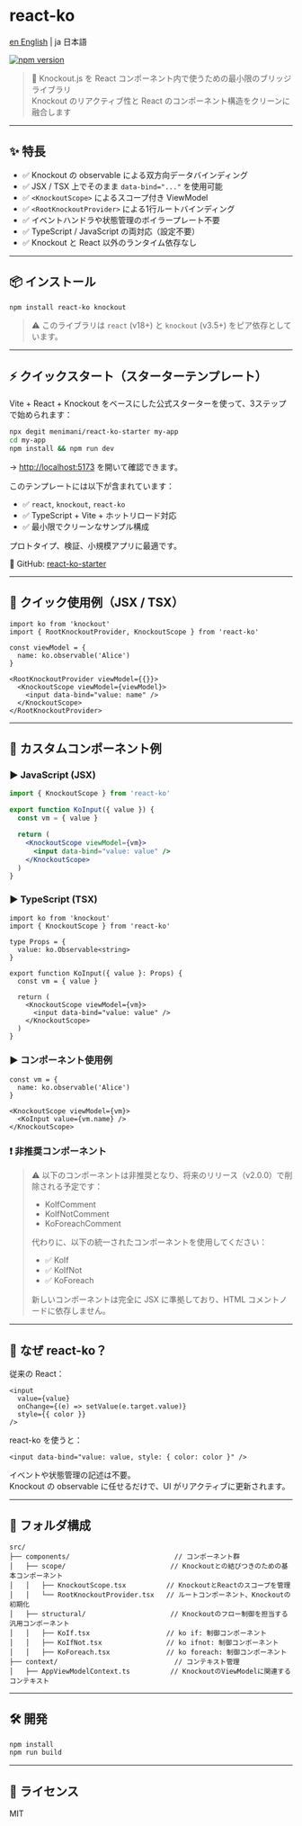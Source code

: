 # react-ko

[en English](./README.md) | ja 日本語

[![npm version](https://img.shields.io/npm/v/react-ko)](https://www.npmjs.com/package/react-ko)

> 🧠 Knockout.js を React コンポーネント内で使うための最小限のブリッジライブラリ  
> Knockout のリアクティブ性と React のコンポーネント構造をクリーンに融合します

---

## ✨ 特長

- ✅ Knockout の observable による双方向データバインディング
- ✅ JSX / TSX 上でそのまま `data-bind="..."` を使用可能
- ✅ `<KnockoutScope>` によるスコープ付き ViewModel
- ✅ `<RootKnockoutProvider>` による1行ルートバインディング
- ✅ イベントハンドラや状態管理のボイラープレート不要
- ✅ TypeScript / JavaScript の両対応（設定不要）
- ✅ Knockout と React 以外のランタイム依存なし

---

## 📦 インストール

```bash
npm install react-ko knockout
```

> ⚠️ このライブラリは `react` (v18+) と `knockout` (v3.5+) をピア依存としています。

---

## ⚡ クイックスタート（スターターテンプレート）

Vite + React + Knockout をベースにした公式スターターを使って、3ステップで始められます：

```bash
npx degit menimani/react-ko-starter my-app
cd my-app
npm install && npm run dev
```

→ [http://localhost:5173](http://localhost:5173) を開いて確認できます。

このテンプレートには以下が含まれています：

- ✅ `react`, `knockout`, `react-ko`
- ✅ TypeScript + Vite + ホットリロード対応
- ✅ 最小限でクリーンなサンプル構成

プロトタイプ、検証、小規模アプリに最適です。

🔗 GitHub: [react-ko-starter](https://github.com/menimani/react-ko-starter)

---

## 🚀 クイック使用例（JSX / TSX）

```tsx
import ko from 'knockout'
import { RootKnockoutProvider, KnockoutScope } from 'react-ko'

const viewModel = {
  name: ko.observable('Alice')
}

<RootKnockoutProvider viewModel={{}}>
  <KnockoutScope viewModel={viewModel}>
    <input data-bind="value: name" />
  </KnockoutScope>
</RootKnockoutProvider>
```

---

## 🧩 カスタムコンポーネント例

### ▶️ JavaScript (JSX)

```jsx
import { KnockoutScope } from 'react-ko'

export function KoInput({ value }) {
  const vm = { value }

  return (
    <KnockoutScope viewModel={vm}>
      <input data-bind="value: value" />
    </KnockoutScope>
  )
}
```

### ▶️ TypeScript (TSX)

```tsx
import ko from 'knockout'
import { KnockoutScope } from 'react-ko'

type Props = {
  value: ko.Observable<string>
}

export function KoInput({ value }: Props) {
  const vm = { value }

  return (
    <KnockoutScope viewModel={vm}>
      <input data-bind="value: value" />
    </KnockoutScope>
  )
}
```

### ▶️ コンポーネント使用例

```tsx
const vm = {
  name: ko.observable('Alice')
}

<KnockoutScope viewModel={vm}>
  <KoInput value={vm.name} />
</KnockoutScope>
```

### ❗ 非推奨コンポーネント

> ⚠️ 以下のコンポーネントは非推奨となり、将来のリリース（v2.0.0）で削除される予定です：
> 
> - KoIfComment
> - KoIfNotComment
> - KoForeachComment
> 
> 代わりに、以下の統一されたコンポーネントを使用してください：
> 
> - ✅ KoIf
> - ✅ KoIfNot
> - ✅ KoForeach
> 
> 新しいコンポーネントは完全に JSX に準拠しており、HTML コメントノードに依存しません。

---

## 🤔 なぜ react-ko？

従来の React：

```tsx
<input
  value={value}
  onChange={(e) => setValue(e.target.value)}
  style={{ color }}
/>
```

react-ko を使うと：

```tsx
<input data-bind="value: value, style: { color: color }" />
```

イベントや状態管理の記述は不要。  
Knockout の observable に任せるだけで、UI がリアクティブに更新されます。

---

## 📁 フォルダ構成

```
src/
├── components/                          // コンポーネント群
│   ├── scope/                          // Knockoutとの結びつきのための基本コンポーネント
│   │   ├── KnockoutScope.tsx          // KnockoutとReactのスコープを管理
│   │   └── RootKnockoutProvider.tsx   // ルートコンポーネント、Knockoutの初期化
│   ├── structural/                     // Knockoutのフロー制御を担当する汎用コンポーネント
│   │   ├── KoIf.tsx                   // ko if: 制御コンポーネント
│   │   ├── KoIfNot.tsx                // ko ifnot: 制御コンポーネント
│   │   ├── KoForeach.tsx              // ko foreach: 制御コンポーネント
├── context/                             // コンテキスト管理
│   ├── AppViewModelContext.ts          // KnockoutのViewModelに関連するコンテキスト
```

---

## 🛠 開発

```bash
npm install
npm run build
```

---

## 📄 ライセンス

MIT